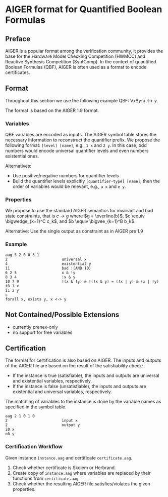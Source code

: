 # AIGER format for Quantified Boolean Formulas

## Preface

AIGER is a popular format among the verification community, it provides the base for the Hardware Model Checking Competition (HWMCC) and Reactive Synthesis Competition (SyntComp).
In the context of quantified Boolean Formulas (QBF), AIGER is often used as a format to encode certificates.

## Format

Throughout this section we use the following example QBF: $\forall x \exists y \colon x \leftrightarrow y$.

The format is based on the AIGER 1.9 format.


### Variables

QBF variables are encoded as inputs.
The AIGER symbol table stores the necessary information to reconstruct the quantifier prefix.
We propose the following format: `[level] [name]`, e.g., `1 x` and `2 y`. In this case, odd numbers would encode universal quantifier levels and even numbers existential ones.


Alternatives:

* Use positive/negative numbers for quantifier levels
* Build the quantifier levels explicitly `[quantifier-type] [name]`, then the order of variables would be relevant, e.g., `a x` and `e y`.


### Properties

We propose to use the standard AIGER semantics for invariant and bad state constraints, that is $c \rightarrow g$ where $g = \overline{b}$, $c \equiv \bigwedge_{k=1}^C c_k$, and $b \equiv \bigvee_{k=1}^B b_k$.

Alternative: Use the single output as constraint as in AIGER pre 1.9

### Example

```aiger
aag 5 2 0 0 3 1
2                        universal x
4                        existential y
11                       bad !(AND 10)
6 2 5                    x & !y
8 3 4                    !x & y
10 7 9                   !(x & !y) & !(!x & y) = (!x | y) & (x | !y)
i0 1 x
i1 2 y
c
forall x, exists y, x <-> y
```


## Not Contained/Possible Extensions

* currently prenex-only
* no support for free variables


## Certification

The format for certification is also based on AIGER.
The inputs and outputs of the AIGER file are based on the result of the satisfiability check:

* If the instance is true (satisfiable), the inputs and outputs are universal and existential variables, respectively.
* If the instance is false (unsatisfiable), the inputs and outputs are existential and universal variables, respectively.

The matching of variables to the instance is done by the variable names as specified in the symbol table.

```aiger
aag 2 1 0 1 0
2                        input x
2                        output y
i0 x
o0 y
```

### Certification Workflow

Given instance `instance.aag` and certificate `certificate.aag`.

1. Check whether certificate is Skolem or Herbrand.
2. Create copy of `instance.aag` where variables are replaced by their functions from `certificate.aag`.
3. Check whether the resulting AIGER file satisfies/violates the given properties.





